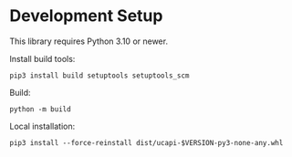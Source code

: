 # Development Setup

This library requires Python 3.10 or newer.

Install build tools:
```shell
pip3 install build setuptools setuptools_scm
```

Build:
```shell
python -m build
```

Local installation:
```shell
pip3 install --force-reinstall dist/ucapi-$VERSION-py3-none-any.whl
```
